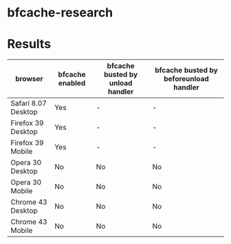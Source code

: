 # bfcache-research

# Results


| browser| bfcache enabled| bfcache busted by unload handler| bfcache busted by beforeunload handler
|---|---|---|---|
| Safari 8.07 Desktop      | Yes | - | -|
| Firefox 39 Desktop      | Yes | - | -|
| Firefox 39 Mobile      | Yes | - | -|
| Opera 30 Desktop      | No | No | No|
| Opera 30 Mobile      | No | No | No|
| Chrome 43 Desktop      | No | No | No|
| Chrome 43 Mobile      | No | No | No|
